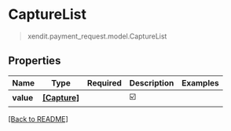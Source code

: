 # CaptureList
> xendit.payment_request.model.CaptureList


## Properties
| Name | Type | Required | Description | Examples |
|------------|:-------------:|:-------------:|-------------|:-------------:|
| **value** | [**[Capture]**](Capture.md) | | ☑️ |  |  |


[[Back to README]](../../README.md)


